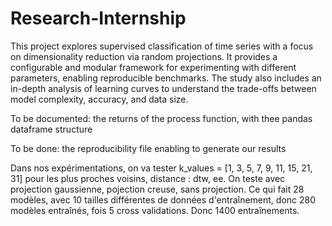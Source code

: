 # Research-Internship

This project explores supervised classification of time series with a focus on dimensionality reduction via random projections.
It provides a configurable and modular framework for experimenting with different parameters, enabling reproducible benchmarks.
The study also includes an in-depth analysis of learning curves to understand the trade-offs between model complexity, accuracy, and data size.

To be documented: the returns of the process function, with thee pandas dataframe structure

To be done: the reproducibility file enabling to generate our results

Dans nos expérimentations, on va tester k_values = [1, 3, 5, 7, 9, 11, 15, 21, 31] pour les plus proches voisins, distance : dtw, ee. On teste avec projection gaussienne, pojection creuse, sans projection. Ce qui fait 28 modèles, avec 10 tailles différentes de données d'entraînement, donc 280 modèles entraînés, fois 5 cross validations. Donc 1400 entraînements.